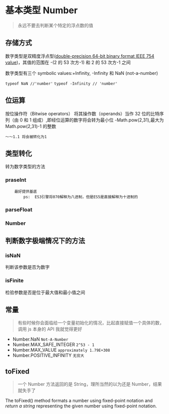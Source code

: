# 基本类型 Number

> 永远不要去判断某个特定的浮点数的值

## 存储方式

数字类型是双精度浮点型([double-precision 64-bit binary format IEEE 754 value](https://developer.mozilla.org/en-US/docs/Web/JavaScript/Data_structures#Number_type))，其值的范围在 -(2 的 53 次方-1) 和 2 的 53 次方-1 之间

数字类型有三个 symbolic values:+Infinity, -Infinity 和 NaN (not-a-number)

`typeof NaN //'number'` `typeof -Infinity // 'number'`

## 位运算

按位操作符（Bitwise operators） 将其操作数（operands）当作 32 位的比特序列（由 0 和 1 组成）,即经位运算的数字将会转为最小位 -Math.pow(2,31),最大为 Math.pow(2,31)-1 的整数

`～～1.1 将会被转化为1`

## 类型转化

转为数字类型的方法

### praseInt

    	最好提供基底
    		ps:  ES3引擎将070解释为八进制，但是ES5是直接解释为十进制的

### parseFloat

### Number

## 判断数字极端情况下的方法

### isNaN

判断该参数是否为数字

### isFinite

检验参数是否是位于最大值和最小值之间

## 常量

> 有些时候你会面临给一个变量初始化的情况，比起直接赋值一个具体的数，调用 js 本身的 API 我就觉得更好

- Number.NaN `Not-A-Number`
- Number.MAX_SAFE_INTEGER `2^53 - 1`
- Number.MAX_VALUE `approximately 1.79E+308`
- Number.POSITIVE_INFINITY `无穷大`

## toFixed

> 一个 Number 方法返回的是 String，理所当然的以为还是 Number，结果就失手了

The toFixed() method formats a number using fixed-point notation and _return a string_ representing the given number using fixed-point notation.
